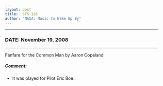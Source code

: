 ```yaml
---
layout: post
title:  STS-126
author: "NASA: Music to Wake Up By"
---
```


----
### DATE: November 19, 2008
----
Fanfare for the Common Man by Aaron Copeland

##### Comment:
* It was played for Pilot Eric Boe.
